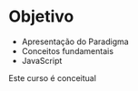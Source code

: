 # Objetivo

- Apresentação do Paradigma
- Conceitos fundamentais
- JavaScript

 Este curso é conceitual
